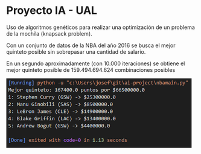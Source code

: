 # Proyecto IA - UAL
Uso de algoritmos genéticos para realizar una optimización de un problema de la mochila (knapsack problem).

Con un conjunto de datos de la NBA del año 2016 se busca el mejor quinteto posible sin sobrepasar una cantidad de salario.

En un segundo aproximadamente (con 10.000 iteraciones) se obtiene el mejor quinteto posible de 159.494.694.624 combinaciones posibles

![Quinteto](./images/image.png?raw=true)

[Referencia]: (https://5280incode.wordpress.com/2017/02/18/genetic-algorithms-part-3-fanduel-lineup-example/amp/)
